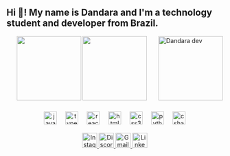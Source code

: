 <h2 align="left">Hi 👋! My name is Dandara and I'm a technology student and developer from Brazil.</h2>

<img align="right" height="150" src="https://i.pinimg.com/736x/de/5d/71/de5d712e89f421161dfababd1819c3b9.jpg" alt="Dandara dev" />

<div align="center">
  <img src="https://github-readme-stats.vercel.app/api?username=dandaradev&show_icons=true&theme=dracula&locale=en" height="150" />
  <img src="https://github-readme-stats.vercel.app/api/top-langs?username=dandaradev&layout=compact&langs_count=5&theme=dracula" height="150" />
</div>


###

<div align="center">

  <!-- Tecnologias -->
  <div>
    <img src="https://cdn.jsdelivr.net/gh/devicons/devicon/icons/javascript/javascript-original.svg" height="30" alt="javascript logo" />
    <img width="12" />
    <img src="https://cdn.jsdelivr.net/gh/devicons/devicon/icons/typescript/typescript-original.svg" height="30" alt="typescript logo" />
    <img width="12" />
    <img src="https://cdn.jsdelivr.net/gh/devicons/devicon/icons/react/react-original.svg" height="30" alt="react logo" />
    <img width="12" />
    <img src="https://cdn.jsdelivr.net/gh/devicons/devicon/icons/html5/html5-original.svg" height="30" alt="html5 logo" />
    <img width="12" />
    <img src="https://cdn.jsdelivr.net/gh/devicons/devicon/icons/css3/css3-original.svg" height="30" alt="css3 logo" />
    <img width="12" />
    <img src="https://cdn.jsdelivr.net/gh/devicons/devicon/icons/python/python-original.svg" height="30" alt="python logo" />
    <img width="12" />
    <img src="https://cdn.jsdelivr.net/gh/devicons/devicon/icons/csharp/csharp-original.svg" height="30" alt="csharp logo" />
  </div>

  <br/>

  <!-- Redes Sociais -->
  <div>
    <a href="https://www.instagram.com/d1n4ara/" target="_blank">
      <img src="https://img.shields.io/static/v1?message=Instagram&logo=instagram&label=&color=E4405F&logoColor=white&style=for-the-badge" height="35" alt="Instagram" />
    </a>
    <a href="https://discordapp.com/users/996189713968922695" target="_blank">
      <img src="https://img.shields.io/static/v1?message=Discord&logo=discord&label=&color=7289DA&logoColor=white&style=for-the-badge" height="35" alt="Discord" />
    </a>
    <a href="mailto:dandarar576@gmail.com" target="_blank">
      <img src="https://img.shields.io/static/v1?message=Gmail&logo=gmail&label=&color=D14836&logoColor=white&style=for-the-badge" height="35" alt="Gmail" />
    </a>
    <a href="https://www.linkedin.com/in/dandara-ramos-240972352/" target="_blank">
      <img src="https://img.shields.io/static/v1?message=LinkedIn&logo=linkedin&label=&color=0077B5&logoColor=white&style=for-the-badge" height="35" alt="LinkedIn" />
    </a>
  </div>

</div>
